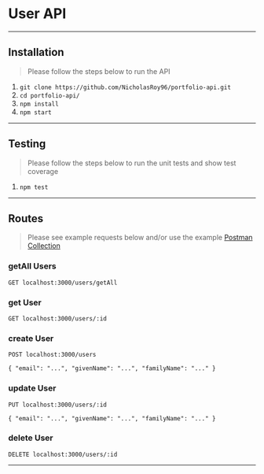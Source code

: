 # User API

----
## Installation


> Please follow the steps below to run the API

1. `git clone https://github.com/NicholasRoy96/portfolio-api.git`
2. `cd portfolio-api/`
3. `npm install`
4. `npm start`

----
## Testing

> Please follow the steps below to run the unit tests and show test coverage

1. `npm test`

----
## Routes


> Please see example requests below and/or use the example [Postman Collection](https://www.getpostman.com/collections/64728eff9ac89ab7ded3)

### getAll Users

`GET localhost:3000/users/getAll`

### get User

`GET localhost:3000/users/:id`

### create User

`POST localhost:3000/users`

`{
"email": "...",
"givenName": "...",
"familyName": "..."
}`

### update User

`PUT localhost:3000/users/:id`

`{
"email": "...",
"givenName": "...",
"familyName": "..."
}`

### delete User

`DELETE localhost:3000/users/:id`

----

